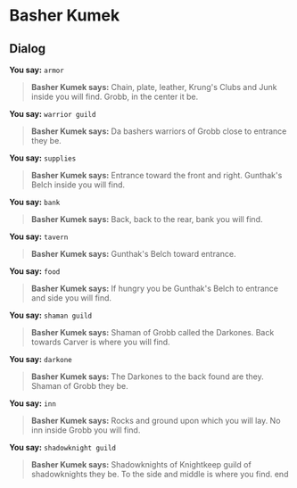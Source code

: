 # Basher Kumek


## Dialog

**You say:** `armor`



>**Basher Kumek says:** Chain, plate, leather, Krung's Clubs and Junk inside you will find.  Grobb, in the center it be.

**You say:** `warrior guild`



>**Basher Kumek says:** Da bashers warriors of Grobb close to entrance they be.

**You say:** `supplies`



>**Basher Kumek says:** Entrance toward the front and right.  Gunthak's Belch inside you will find.

**You say:** `bank`



>**Basher Kumek says:** Back, back to the rear, bank you will find.

**You say:** `tavern`



>**Basher Kumek says:** Gunthak's Belch toward entrance.

**You say:** `food`



>**Basher Kumek says:** If hungry you be Gunthak's Belch to entrance and side you will find.

**You say:** `shaman guild`



>**Basher Kumek says:** Shaman of Grobb called the Darkones.  Back towards Carver is where you will find.

**You say:** `darkone`



>**Basher Kumek says:** The Darkones to the back found are they.  Shaman of Grobb they be.

**You say:** `inn`



>**Basher Kumek says:** Rocks and ground upon which you will lay.  No inn inside Grobb you will find.

**You say:** `shadowknight guild`



>**Basher Kumek says:** Shadowknights of Knightkeep guild of shadowknights they be.  To the side and middle is where you find.
end